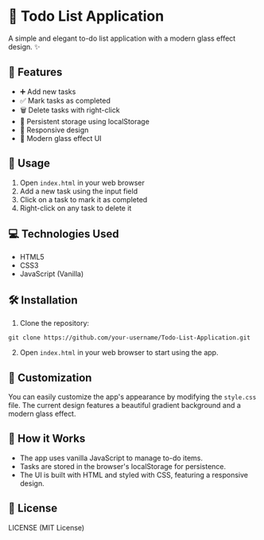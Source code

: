 # 📝 Todo List Application

A simple and elegant to-do list application with a modern glass effect design. ✨

## 🌟 Features

- ➕ Add new tasks
- ✅ Mark tasks as completed
- 🗑️ Delete tasks with right-click
- 💾 Persistent storage using localStorage
- 📱 Responsive design
- 🎨 Modern glass effect UI

## 🚀 Usage

1. Open `index.html` in your web browser
2. Add a new task using the input field
3. Click on a task to mark it as completed
4. Right-click on any task to delete it

## 💻 Technologies Used

- HTML5
- CSS3
- JavaScript (Vanilla)

## 🛠️ Installation

1. Clone the repository:
```
git clone https://github.com/your-username/Todo-List-Application.git
```

2. Open `index.html` in your web browser to start using the app.

## 🎨 Customization

You can easily customize the app's appearance by modifying the `style.css` file. The current design features a beautiful gradient background and a modern glass effect.

## 🧠 How it Works

- The app uses vanilla JavaScript to manage to-do items.
- Tasks are stored in the browser's localStorage for persistence.
- The UI is built with HTML and styled with CSS, featuring a responsive design.


## 📄 License
LICENSE (MIT License)
